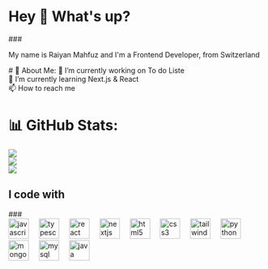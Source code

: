 ###
<h1 align="left">Hey 👋 What's up?</h1>
###
<p align="left">My name is Raiyan Mahfuz and I'm a Frontend Developer, from Switzerland</p>
# 💫 About Me:
🔭 I’m currently working on To do Liste<br>🌱 I’m currently learning Next.js & React<br>📫 How to reach me 

# 📊 GitHub Stats:
![](https://github-readme-stats.vercel.app/api?username=RaiyanMFZ&theme=blue_navy&hide_border=false&include_all_commits=false&count_private=false)<br/>
![](https://nirzak-streak-stats.vercel.app/?user=RaiyanMFZ&theme=blue_navy&hide_border=false)<br/>
![](https://github-readme-stats.vercel.app/api/top-langs/?username=RaiyanMFZ&theme=blue_navy&hide_border=false&include_all_commits=false&count_private=false&layout=compact)

<h2 align="left">I code with</h2>
###
<div align="left">
  <img src="https://cdn.jsdelivr.net/gh/devicons/devicon/icons/javascript/javascript-original.svg" height="40" alt="javascript logo"  />
  <img width="12" />
  <img src="https://cdn.jsdelivr.net/gh/devicons/devicon/icons/typescript/typescript-original.svg" height="40" alt="typescript logo"  />
  <img width="12" />
  <img src="https://cdn.jsdelivr.net/gh/devicons/devicon/icons/react/react-original.svg" height="40" alt="react logo"  />
  <img width="12" />
  <img src="https://cdn.jsdelivr.net/gh/devicons/devicon/icons/nextjs/nextjs-original.svg" height="40" alt="nextjs logo"  />
  <img width="12" />
  <img src="https://cdn.jsdelivr.net/gh/devicons/devicon/icons/html5/html5-original.svg" height="40" alt="html5 logo"  />
  <img width="12" />
  <img src="https://cdn.jsdelivr.net/gh/devicons/devicon/icons/css3/css3-original.svg" height="40" alt="css3 logo"  />
  <img width="12" />
  <img src="https://cdn.jsdelivr.net/gh/devicons/devicon/icons/tailwindcss/tailwindcss-original-wordmark.svg" height="40" alt="tailwindcss logo"  />
  <img width="12" />
  <img src="https://cdn.jsdelivr.net/gh/devicons/devicon/icons/python/python-original.svg" height="40" alt="python logo"  />
  <img width="12" />
  <img src="https://cdn.jsdelivr.net/gh/devicons/devicon/icons/mongodb/mongodb-original.svg" height="40" alt="mongodb logo"  />
  <img width="12" />
  <img src="https://cdn.jsdelivr.net/gh/devicons/devicon/icons/mysql/mysql-original.svg" height="40" alt="mysql logo"  />
  <img width="12" />
  <img src="https://cdn.jsdelivr.net/gh/devicons/devicon/icons/java/java-original.svg" height="40" alt="java logo"  />
</div>
